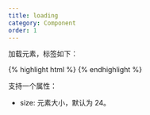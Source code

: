 ```yaml
---
title: loading
category: Component
order: 1
---
```


加载元素，标签如下：

{% highlight html %}
<app-loading></app-loading>
{% endhighlight %}

支持一个属性：

* size: 元素大小，默认为 24。

